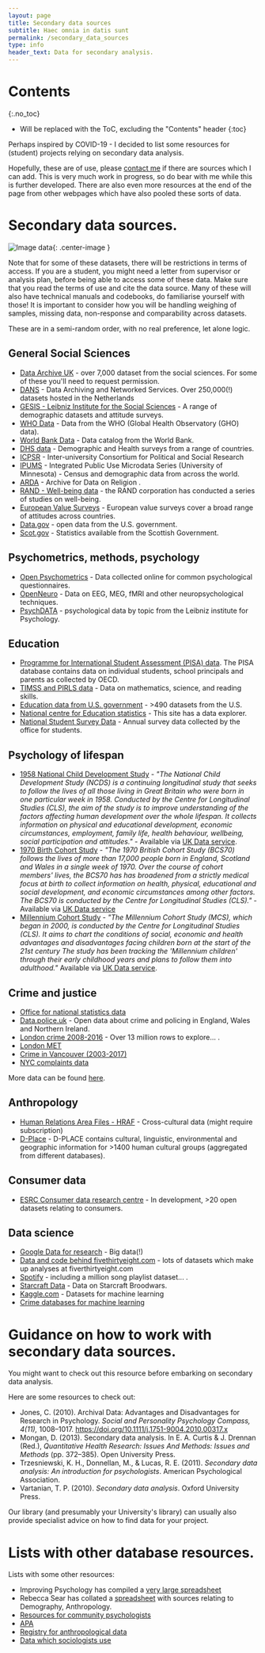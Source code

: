 ```yaml
---
layout: page
title: Secondary data sources
subtitle: Haec omnia in datis sunt
permalink: /secondary_data_sources
type: info
header_text: Data for secondary analysis.
---
```


# Contents
{:.no_toc}

* Will be replaced with the ToC, excluding the "Contents" header
{:toc}

Perhaps inspired by COVID-19 - I decided to list some resources for (student) projects relying on secondary data analysis. 

Hopefully, these are of use, please [contact me](mailto:thomas.pollet) if there are sources which I can add. This is very much work in progress, so do bear with me while this is further developed. There are also even more resources at the end of the page from other webpages which have also pooled these sorts of data.

# Secondary data sources.

![Image data](https://media.giphy.com/media/zEU2uwmialC4U/giphy.gif){: .center-image }

Note that for some of these datasets, there will be restrictions in terms of access. If you are a student, you might need a letter from supervisor or analysis plan, before being able to access some of these data. Make sure that you read the terms of use and cite the data source. Many of these will also have technical manuals and codebooks, do familiarise yourself with those! It is important to consider how you will be handling weighing of samples, missing data, non-response and comparability across datasets.

These are in a semi-random order, with no real preference, let alone logic.

## General Social Sciences

- [Data Archive UK](https://www.data-archive.ac.uk/) -  over 7,000 dataset from the social sciences. For some of these you'll need to request permission.
- [DANS](https://dans.knaw.nl/en/researchers/search) -  Data Archiving and Networked Services. Over 250,000(!) datasets hosted in the Netherlands
- [GESIS - Leibniz Institute for the Social Sciences](https://zacat.gesis.org/webview/) - A range of demographic datasets and attitude surveys.
- [WHO Data](https://www.who.int/gho/database/en/) - Data from the WHO (Global Health Observatory (GHO) data).
- [World Bank Data](https://datacatalog.worldbank.org/) - Data catalog from the World Bank.
- [DHS data](https://dhsprogram.com/) - Demographic and Health surveys from a range of countries.
- [ICPSR](https://www.icpsr.umich.edu/icpsrweb/) - Inter-university Consortium for Political and Social Research
- [IPUMS](https://ipums.org/) - Integrated Public Use Microdata Series (University of Minnesota) - Census and demographic data from across the world.
- [ARDA](http://thearda.com/Archive/browse.asp) -  Archive for Data on Religion .
- [RAND - Well-being data](https://www.rand.org/well-being/social-and-behavioral-policy/data.html) - the RAND corporation has conducted a series of studies on well-being.
- [European Value Surveys](https://dbk.gesis.org/dbksearch/GDESC2.asp?no=0009&DB=E) - European value surveys cover a broad range of attitudes across countries.
- [Data.gov](https://www.data.gov/) - open data from the U.S. government.
- [Scot.gov](https://www.gov.scot/publications/?publicationTypes=statistics&page=1) - Statistics available from the Scottish Government.

## Psychometrics, methods, psychology

- [Open Psychometrics](https://openpsychometrics.org/_rawdata/) - Data collected online for common psychological questionnaires.
- [OpenNeuro](https://openneuro.org/) - Data on EEG, MEG, fMRI and other neuropsychological techniques.
- [PsychDATA](https://www.psychdata.de/index.php?main=search&sub=browse&lang=eng) - psychological data by topic from the Leibniz institute for Psychology. 

## Education

- [Programme for International Student Assessment (PISA) data](https://www.oecd.org/pisa/data/). The PISA database contains data on individual students, school principals and parents as collected by OECD.
- [TIMSS and PIRLS data](https://timssandpirls.bc.edu/) - Data on mathematics, science, and reading skills.
- [Education data from U.S. government](https://www.data.gov/education/) - >490 datasets from the U.S.
- [National centre for Education statistics](https://nces.ed.gov/datatools/) - This site has a data explorer.
- [National Student Survey Data](https://www.officeforstudents.org.uk/advice-and-guidance/student-information-and-data/national-student-survey-nss/get-the-nss-data/) - Annual survey data collected by the office for students.

## Psychology of lifespan

- [1958 National Child Development Study](https://cls.ucl.ac.uk/cls-studies/1958-national-child-development-study/) -  _"The National Child Development Study (NCDS) is a continuing longitudinal study that seeks to follow the lives of all those living in Great Britain who were born in one particular week in 1958. Conducted by the Centre for Longitudinal Studies (CLS), the aim of the study is to improve understanding of the factors affecting human development over the whole lifespan. It collects information on physical and educational development, economic circumstances, employment, family life, health behaviour, wellbeing, social participation and attitudes."_ - Available via [UK Data service](https://beta.ukdataservice.ac.uk/datacatalogue/series/series?id=2000032).
- [1970 Birth Cohort Study](https://cls.ucl.ac.uk/cls-studies/1970-british-cohort-study/) - _"The 1970 British Cohort Study (BCS70) follows the lives of more than 17,000 people born in England, Scotland and Wales in a single week of 1970. Over the course of cohort members' lives, the BCS70 has has broadened from a strictly medical focus at birth to collect information on health, physical, educational and social development, and economic circumstances among other factors. The BCS70 is conducted by the Centre for Longitudinal Studies (CLS)."_ - Available via [UK Data service](https://beta.ukdataservice.ac.uk/datacatalogue/series/series?id=200001)
- [Millennium Cohort Study](https://cls.ucl.ac.uk/cls-studies/millennium-cohort-study/) - _"The Millennium Cohort Study (MCS), which began in 2000, is conducted by the Centre for Longitudinal Studies (CLS). It aims to chart the conditions of social, economic and health advantages and disadvantages facing children born at the start of the 21st century The study has been tracking the 'Millennium children' through their early childhood years and plans to follow them into adulthood."_ Available via [UK Data service](https://beta.ukdataservice.ac.uk/datacatalogue/series/series?id=2000031). 

## Crime and justice

- [Office for national statistics data](https://www.ons.gov.uk/peoplepopulationandcommunity/crimeandjustice/datalist?filter=datasets-k/-6cceina3a-8037-c53e11ae1bd1)
- [Data.police.uk](https://data.police.uk/data/) - Open data about crime and policing in England, Wales and Northern Ireland.
- [London crime 2008-2016](https://www.kaggle.com/jboysen/london-crime) - Over 13 million rows to explore... .
- [London MET](https://www.met.police.uk/sd/stats-and-data/)
- [Crime in Vancouver (2003-2017)](https://www.kaggle.com/wosaku/crime-in-vancouver) 
- [NYC complaints data](https://data.cityofnewyork.us/Public-Safety/NYPD-Complaint-Data-Historic/qgea-i56i)

More data can be found [here](https://lionbridge.ai/datasets/16-best-crime-datasets-for-machine-learning/).

## Anthropology

- [Human Relations Area Files - HRAF](https://hraf.yale.edu/) - Cross-cultural data (might require subscription)
- [D-Place](https://d-place.org/source) - D-PLACE contains cultural, linguistic, environmental and geographic information for >1400 human cultural groups (aggregated from different databases).

## Consumer data

- [ESRC Consumer data research centre](https://data.cdrc.ac.uk/search/type/dataset) - In development, >20  open datasets relating to consumers.

## Data science

- [Google Data for research](https://research.google/tools/datasets/) - Big data(!)
- [Data and code behind fivethirtyeight.com](https://github.com/fivethirtyeight/data) - lots of datasets which make up analyses at fiverthirtyeight.com
- [Spotify](https://research.spotify.com/datasets) - including a million song playlist dataset... .
- [Starcraft Data](https://arxiv.org/abs/1708.02139) - Data on Starcraft Broodwars.
- [Kaggle.com](https://www.kaggle.com/datasets) - Datasets for machine learning
- [Crime databases for machine learning](https://lionbridge.ai/datasets/16-best-crime-datasets-for-machine-learning/)

# Guidance on how to work with secondary data sources.

You might want to check out this resource before embarking on secondary data analysis.

Here are some resources to check out:

- Jones, C. (2010). Archival Data: Advantages and Disadvantages for Research in Psychology. _Social and Personality Psychology Compass, 4(11),_ 1008–1017. https://doi.org/10.1111/j.1751-9004.2010.00317.x
- Mongan, D. (2013). Secondary data analysis. In E. A. Curtis & J. Drennan (Red.), _Quantitative Health Research: Issues And Methods: Issues and Methods_ (pp. 372–385). Open University Press.
- Trzesniewski, K. H., Donnellan, M., & Lucas, R. E. (2011). _Secondary data analysis: An introduction for psychologists_. American Psychological Association.
- Vartanian, T. P. (2010). _Secondary data analysis_. Oxford University Press.

Our library (and presumably your University's library) can usually also provide specialist advice on how to find data for your project.

# Lists with other database resources.

Lists with some other resources:

- Improving Psychology has compiled a [very large spreadsheet](https://docs.google.com/spreadsheets/d/1ejOJTNTL5ApCuGTUciV0REEEAqvhI2Rd2FCoj7afops/edit#gid=0)
- Rebecca Sear has collated a [spreadsheet](https://docs.google.com/spreadsheets/d/1woOTnfoWqNOW2eeiXsXgCK5i8MAj3CCnymcGQ5QNdhg/edit?usp=sharing) with sources relating to Demography, Anthropology.
- [Resources for community psychologists](https://www.scra27.org/resources/resources-community-psychologists/secondar-data-sources/)
- [APA](https://www.apa.org/research/responsible/data-links)
- [Registry for anthropological data](https://anthroregistry.fandom.com/wiki/Data_Set_isjning/)
- [Data which sociologists use](https://docs.google.com/spreadsheets/d/1t7s6Hl2lnuxsZ-lNzl6bUJWAuD9NR2Uu1TTm9Ej-va4/edit?usp=sharing)